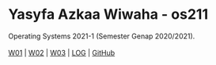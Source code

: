 # Yasyfa Azkaa Wiwaha - os211
Operating Systems 2021-1 (Semester Genap 2020/2021).
<br><br>
[W01](w01.md) |
[W02](w02.md) |
[W03](w03.md) |
[LOG](TXT/mylog.txt) | 
[GitHub](https://github.com/YasyfaWiwaha/os211)
